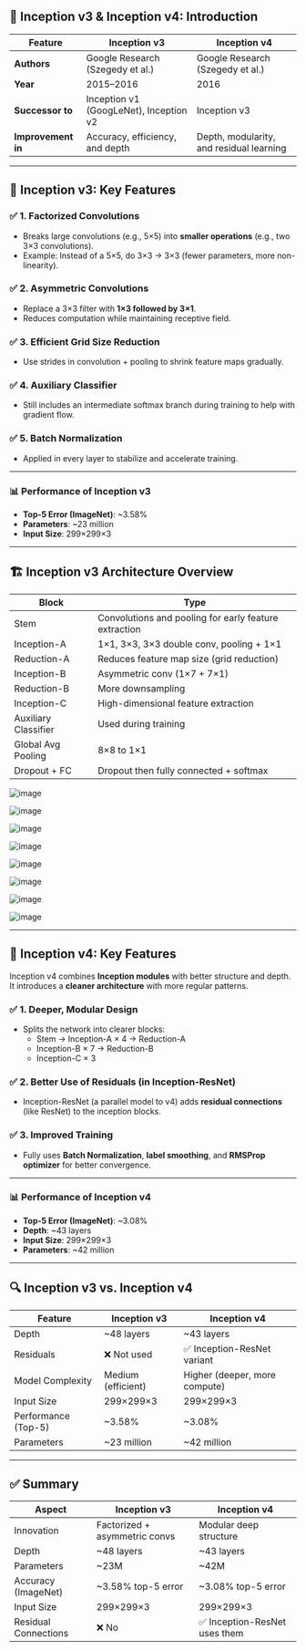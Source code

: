 ## 🧠 **Inception v3 & Inception v4: Introduction**

| Feature           | **Inception v3**                       | **Inception v4**                        |
|-------------------|----------------------------------------|-----------------------------------------|
| **Authors**       | Google Research (Szegedy et al.)       | Google Research (Szegedy et al.)        |
| **Year**          | 2015–2016                              | 2016                                    |
| **Successor to**  | Inception v1 (GoogLeNet), Inception v2 | Inception v3                            |
| **Improvement in**| Accuracy, efficiency, and depth        | Depth, modularity, and residual learning|

---

## 🧬 **Inception v3: Key Features**

### ✅ 1. **Factorized Convolutions**
- Breaks large convolutions (e.g., 5×5) into **smaller operations** (e.g., two 3×3 convolutions).
- Example: Instead of a 5×5, do 3×3 → 3×3 (fewer parameters, more non-linearity).

### ✅ 2. **Asymmetric Convolutions**
- Replace a 3×3 filter with **1×3 followed by 3×1**.
- Reduces computation while maintaining receptive field.

### ✅ 3. **Efficient Grid Size Reduction**
- Use strides in convolution + pooling to shrink feature maps gradually.

### ✅ 4. **Auxiliary Classifier**
- Still includes an intermediate softmax branch during training to help with gradient flow.

### ✅ 5. **Batch Normalization**
- Applied in every layer to stabilize and accelerate training.

---

### 📊 **Performance of Inception v3**

- **Top-5 Error (ImageNet)**: ~3.58%
- **Parameters**: ~23 million
- **Input Size**: 299×299×3

---

## 🏗️ **Inception v3 Architecture Overview**

| **Block**         | **Type**                             |
|-------------------|---------------------------------------|
| Stem              | Convolutions and pooling for early feature extraction |
| Inception-A       | 1×1, 3×3, 3×3 double conv, pooling + 1×1 |
| Reduction-A       | Reduces feature map size (grid reduction) |
| Inception-B       | Asymmetric conv (1×7 + 7×1)           |
| Reduction-B       | More downsampling                     |
| Inception-C       | High-dimensional feature extraction   |
| Auxiliary Classifier | Used during training               |
| Global Avg Pooling| 8×8 to 1×1                            |
| Dropout + FC      | Dropout then fully connected + softmax|

![image](https://github.com/user-attachments/assets/69020704-007b-4d95-9a1f-541f39802a63)

![image](https://github.com/user-attachments/assets/1715674c-0d35-48ac-a787-6afbb907e4c4)

![image](https://github.com/user-attachments/assets/a5b0281c-d599-4619-8529-39aeefb2ec06)

![image](https://github.com/user-attachments/assets/48c2eadb-0826-4fb8-a681-a0704f8ec8b3)

![image](https://github.com/user-attachments/assets/e2260407-084d-48d9-8ed6-6cd474e45962)

![image](https://github.com/user-attachments/assets/406ff19d-7a91-4aa3-8069-2de68b82a503)

![image](https://github.com/user-attachments/assets/48bdec02-afc7-4847-bf67-350e5020d1ba)

![image](https://github.com/user-attachments/assets/f117c472-330d-4269-a4c7-ff1e483645c0)

---

## 🧠 **Inception v4: Key Features**

Inception v4 combines **Inception modules** with better structure and depth. It introduces a **cleaner architecture** with more regular patterns.

### ✅ 1. **Deeper, Modular Design**
- Splits the network into clearer blocks:
  - Stem → Inception-A × 4 → Reduction-A  
  - Inception-B × 7 → Reduction-B  
  - Inception-C × 3

### ✅ 2. **Better Use of Residuals (in Inception-ResNet)**
- Inception-ResNet (a parallel model to v4) adds **residual connections** (like ResNet) to the inception blocks.

### ✅ 3. **Improved Training**
- Fully uses **Batch Normalization**, **label smoothing**, and **RMSProp optimizer** for better convergence.

---

### 📊 **Performance of Inception v4**

- **Top-5 Error (ImageNet)**: ~3.08%
- **Depth**: ~43 layers
- **Input Size**: 299×299×3
- **Parameters**: ~42 million

---

## 🔍 **Inception v3 vs. Inception v4**

| Feature                | **Inception v3**        | **Inception v4**                |
|------------------------|-------------------------|----------------------------------|
| Depth                  | ~48 layers              | ~43 layers                      |
| Residuals              | ❌ Not used             | ✅ Inception-ResNet variant     |
| Model Complexity       | Medium (efficient)      | Higher (deeper, more compute)   |
| Input Size             | 299×299×3               | 299×299×3                       |
| Performance (Top-5)    | ~3.58%                  | ~3.08%                          |
| Parameters             | ~23 million             | ~42 million                    |

---

## ✅ **Summary**

| **Aspect**           | **Inception v3**                       | **Inception v4**                      |
|----------------------|----------------------------------------|----------------------------------------|
| Innovation           | Factorized + asymmetric convs          | Modular deep structure                |
| Depth                | ~48 layers                             | ~43 layers                            |
| Parameters           | ~23M                                   | ~42M                                  |
| Accuracy (ImageNet)  | ~3.58% top-5 error                      | ~3.08% top-5 error                    |
| Input Size           | 299×299×3                              | 299×299×3                             |
| Residual Connections | ❌ No                                   | ✅ Inception-ResNet uses them         |
